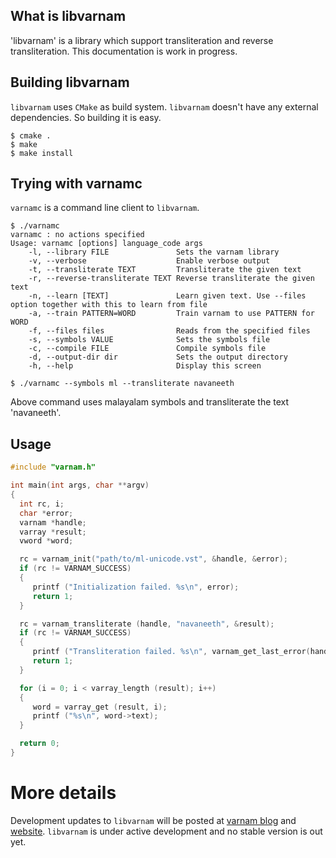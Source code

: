 What is libvarnam
-------------------
'libvarnam' is a library which support transliteration and reverse transliteration. This documentation is work in progress.

Building libvarnam
-------------------
`libvarnam` uses `CMake` as build system. `libvarnam` doesn't have any external dependencies. So building it is easy.

```shell
$ cmake .
$ make
$ make install
```

Trying with varnamc
-------------------------

`varnamc` is a command line client to `libvarnam`. 

```shell
$ ./varnamc
varnamc : no actions specified
Usage: varnamc [options] language_code args
    -l, --library FILE               Sets the varnam library
    -v, --verbose                    Enable verbose output
    -t, --transliterate TEXT         Transliterate the given text
    -r, --reverse-transliterate TEXT Reverse transliterate the given text
    -n, --learn [TEXT]               Learn given text. Use --files option together with this to learn from file
    -a, --train PATTERN=WORD         Train varnam to use PATTERN for WORD
    -f, --files files                Reads from the specified files
    -s, --symbols VALUE              Sets the symbols file
    -c, --compile FILE               Compile symbols file
    -d, --output-dir dir             Sets the output directory
    -h, --help                       Display this screen
```

```shell
$ ./varnamc --symbols ml --transliterate navaneeth
```

Above command uses malayalam symbols and transliterate the text 'navaneeth'.

Usage
------

```c
#include "varnam.h"

int main(int args, char **argv)
{
  int rc, i;
  char *error;
  varnam *handle;
  varray *result;
  vword *word;

  rc = varnam_init("path/to/ml-unicode.vst", &handle, &error);
  if (rc != VARNAM_SUCCESS)
  {
     printf ("Initialization failed. %s\n", error);
     return 1;
  }

  rc = varnam_transliterate (handle, "navaneeth", &result);
  if (rc != VARNAM_SUCCESS)
  {
     printf ("Transliteration failed. %s\n", varnam_get_last_error(handle));
     return 1;
  }

  for (i = 0; i < varray_length (result); i++)
  {
     word = varray_get (result, i);
     printf ("%s\n", word->text);
  }

  return 0;
}
```

More details
============
Development updates to `libvarnam` will be posted at [varnam blog](http://navaneeth.github.com/libvarnam) and [website](http://www.varnamproject.com). `libvarnam` is under active development and no stable version is out yet.

